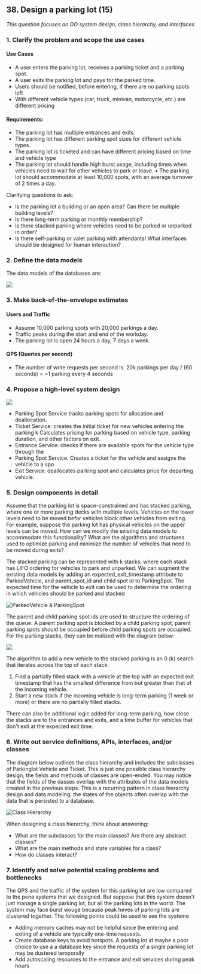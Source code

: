 ## 38. Design a parking lot (15)

*This question focuses on OO system design, class hierarchy, and interfaces*

### 1. Clarify the problem and scope the use cases
#### Use Cases

* A user enters the parking lot, receives a parking ticket and a parking spot.
* A user exits the parking lot and pays for the parked time.
* Users should be notified, before entering, if there are no parking spots left
* With different vehicle types (car, truck, minivan, motorcycle, etc.) are different pricing

#### Requirements:
* The parking lot has multiple entrances and exits.
* The parking lot has different parking spot sizes for different vehicle types.
* The parking lot is ticketed and can have different pricing based on time and vehicle type
* The parking lot should handle high burst usage, including times when vehicles need
  to wait for other vehicles to park or leave.
• The parking lot should accommodate at least 10,000 spots, with an average turnover
  of 2 times a day.

Clarifying questions to ask:
* Is the parking lot a building or an open area? Can there be multiple building levels?
* Is there long-term parking or monthly membership?
* Is there stacked parking where vehicles need to be parked or unparked in order?
* Is there self-parking or valet parking with attendants! What interfaces should be
  designed for human interaction?

### 2. Define the data models

The data models of the databases are:

![](imgs/0111.jpg)

### 3. Make back-of-the-envelope estimates
#### Users and Traffic
* Assume 10,000 parking spots with 20,000 parkings a day.
* Traffic peaks during the start and end of the workday.
* The parking lot is open 24 hours a day, 7 days a week.

#### QPS (Queries per second)
* The number of write requests per second is: 20k parkings per day / (60 seconds)
  = ~1 parking every 4 seconds

### 4. Propose a high-level system design

![](imgs/0112.jpg)

* Parking Spot Service tracks parking spots for allocation and deallocation.
* Ticket Service: creates the initial ticket for new vehicles entering the parking k
  Calculates pricing for parking based on vehicle type, parking duration, and other
  factors on exit.
* Entrance Service: checks if there are available spots for the vehicle type through the
* Parking Spot Service. Creates a ticket for the vehicle and assigns the vehicle to a spo
* Exit Service: deallocates parking spot and calculates price for departing vehicle.

### 5. Design components in detail

Assume that the parking lot is space-constrained and has stacked parking, where one or more
parking decks with multiple levels. Vehicles on the lower levels need to be moved befor
vehicles block other vehicles from exiting. For example, suppose the parking lot has physical
vehicles on the upper levels can be moved. How can we modify the existing data models to
accommodate this functionality? What are the algorithms and structures used to optimize
parking and minimize the number of vehicles that need to be moved during exits?

The stacked parking can be represented with k stacks, where each stack has LIFO ordering for
vehicles to park and unparked. We can augment the existing data models by adding an
expected_exit_timestamp attribute to ParkedVehicle, and parent_spot_id and child spot id to ParkingSpot. 
The expected time for the vehicle to exit can be used to determine the ordering in which 
vehicles should be parked and stacked

![ParkedVehicle & ParkingSpot](imgs/0112a.jpg)

The parent and child parking spot ids are used to structure the ordering of the queue. A
parent parking spot is blocked by a child parking spot, parent parking spots should be
occupied before child parking spots are occupied. For the parking stacks, they can be
malized with the diagram below:

![](imgs/0113.jpg)

The algorithm to add a new vehicle to the stacked parking is an 0 (k) search that iterates
across the top of each stack:

1. Find a partially filled stack with a vehicle at the top with an expected exit timestamp
   that has the smallest difference from but greater than that of the incoming vehicle.
2. Start a new stack if the incoming vehicle is long-term parking (1 week or more) or
   there are no partially filled stacks.

There can also be additional logic added for long-term parking, how close the stacks are to the
entrances and exits, and a time buffer for vehicles that don't exit at the expected exit time.

### 6. Write out service definitions, APIs, interfaces, and/or classes

The diagram below outlines the class hierarchy and includes the subclasses of Parkinglot
Vehicle and Ticket. This is just one possible class hierarchy design, the fields and
methods of classes are open-ended. You may notice that the fields of the dasses overlap with
the attributes of the data models created in the previous steps. This is a recurring pattern in
class hierarchy design and data modeling; the states of the objects often overlap with the data
that is persisted to a database.

![Class Hierarchy](imgs/0112b.jpg)

When designing a class hierarchy, think about answering:
* What are the subclasses for the main classes? Are there any abstract classes?
* What are the main methods and state variables for a class?
* How do classes interact?

### 7. Identify and solve potential scaling problems and bottlenecks

The QPS and the traffic of the system for this parking lot are low compared to the pena
systems that we designed. But suppose that this system doesn't just manage a single parking
lot, but all the parking lots in the world. The system may face burst wouge because peak heves
of parking lots are clustered together. The following points could be used to see the systeme

* Adding memory caches may not be helpful since the entering and exiting of a vehicle
  are typically one-time requests.
* Create database keys to avoid hotspots. A parking lot id maybe a poor choice to use a
  a database key since the requests of a single parking lot may be dustered temporally
* Add autoscaling resources to the entrance and exit services during peak hours
